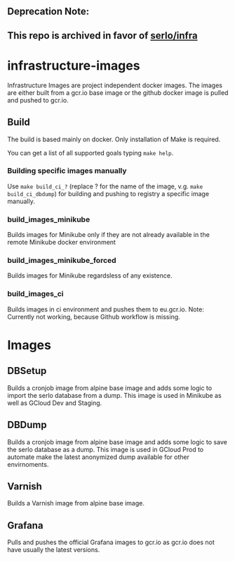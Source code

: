 ## Deprecation Note:
This repo is archived in favor of [serlo/infra](https://github.com/serlo/infra)
--

# infrastructure-images

Infrastructure Images are project independent docker images. The images are either built from a gcr.io base image or the github docker image is pulled and pushed to gcr.io.

## Build

The build is based mainly on docker. Only installation of Make is required.

You can get a list of all supported goals typing `make help`.

### Building specific images manually

Use `make build_ci_?` (replace ? for the name of the image, v.g. `make build_ci_dbdump`)
for building and pushing to registry a specific image manually.

### build_images_minikube

Builds images for Minikube only if they are not already available in the remote Minikube docker environment

### build_images_minikube_forced

Builds images for Minikube regardsless of any existence.

### build_images_ci

Builds images in ci environment and pushes them to eu.gcr.io.
Note: Currently not working, because Github workflow is missing.

# Images

## DBSetup

Builds a cronjob image from alpine base image and adds some logic to import the serlo database from a dump.
This image is used in Minikube as well as GCloud Dev and Staging.

## DBDump

Builds a cronjob image from alpine base image and adds some logic to save the serlo database as a dump.
This image is used in GCloud Prod to automate make the latest anonymized dump available for other envirnoments.

## Varnish

Builds a Varnish image from alpine base image.

## Grafana

Pulls and pushes the official Grafana images to gcr.io as gcr.io does not have usually the latest versions.

